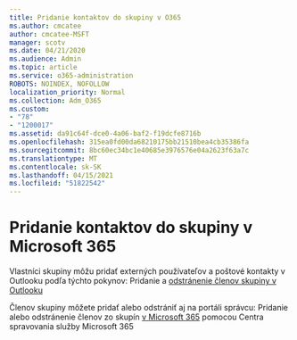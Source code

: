```yaml
---
title: Pridanie kontaktov do skupiny v O365
ms.author: cmcatee
author: cmcatee-MSFT
manager: scotv
ms.date: 04/21/2020
ms.audience: Admin
ms.topic: article
ms.service: o365-administration
ROBOTS: NOINDEX, NOFOLLOW
localization_priority: Normal
ms.collection: Adm_O365
ms.custom:
- "78"
- "1200017"
ms.assetid: da91c64f-dce0-4a06-baf2-f19dcfe8716b
ms.openlocfilehash: 315ea0fd00da68210175bb21510bea4cb35386fa
ms.sourcegitcommit: 8bc60ec34bc1e40685e3976576e04a2623f63a7c
ms.translationtype: MT
ms.contentlocale: sk-SK
ms.lasthandoff: 04/15/2021
ms.locfileid: "51822542"
---
```

# <a name="add-contacts-to-a-microsoft-365-group"></a>Pridanie kontaktov do skupiny v Microsoft 365

Vlastníci skupiny môžu pridať externých používateľov a poštové kontakty v Outlooku podľa týchto pokynov: Pridanie a [odstránenie členov skupiny v Outlooku](https://support.office.com/article/3b650f4a-5c9b-4f94-a1bb-0cca4b1091de?wt.mc_id=add_contacts_group.aspx)
  
Členov skupiny môžete pridať alebo odstrániť aj na portáli správcu: Pridanie alebo odstránenie členov zo skupín [v Microsoft 365](https://docs.microsoft.com/microsoft-365/admin/create-groups/add-or-remove-members-from-groups) pomocou Centra spravovania služby Microsoft 365